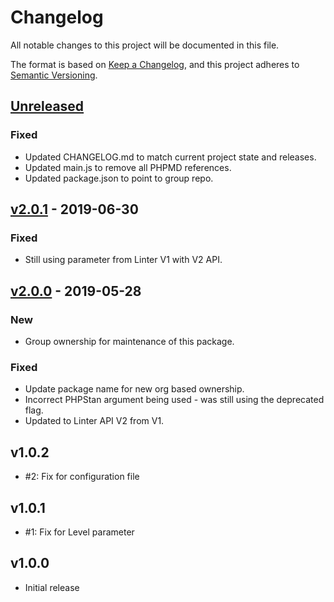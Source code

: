 # Changelog
All notable changes to this project will be documented in this file.

The format is based on [Keep a Changelog](https://keepachangelog.com/en/1.0.0/),
and this project adheres to [Semantic Versioning](https://semver.org/spec/v2.0.0.html).

## [Unreleased]
### Fixed
- Updated CHANGELOG.md to match current project state and releases.
- Updated main.js to remove all PHPMD references.
- Updated package.json to point to group repo.

## [v2.0.1] - 2019-06-30
### Fixed
- Still using parameter from Linter V1 with V2 API.

## [v2.0.0] - 2019-05-28
### New
- Group ownership for maintenance of this package.

### Fixed
- Update package name for new org based ownership.
- Incorrect PHPStan argument being used - was still using the deprecated flag.
- Updated to Linter API V2 from V1.

## v1.0.2
- #2: Fix for configuration file

## v1.0.1
- #1: Fix for Level parameter

## v1.0.0
- Initial release

[unreleased]: https://github.com/AtomLinter/atom-linter-phpstan/compare/v2.0.1...HEAD
[v2.0.1]: https://github.com/AtomLinter/atom-linter-phpstan/compare/v2.0.0...v2.0.1
[v2.0.0]: https://github.com/AtomLinter/atom-linter-phpstan/compare/v1.0.2...v2.0.0
